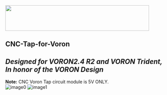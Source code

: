 <img src="https://github.com/Chaoticlab/CNC-Tap-for-Voron/blob/09584c8ae082801cb0df5d3d062dbe00866687d0/Specifications/CHAOTICLAB%20LOGO.png" width="450" height="80">

## CNC-Tap-for-Voron  
## *Designed for VORON2.4 R2 and VORON Trident, In honor of the VORON Design*  
**Note:** CNC Voron Tap circuit module is 5V ONLY.  
![image0](https://github.com/Chaoticlab/CNC-Tap-for-Voron/blob/75dc6c7d1aaddef95bf8fae0e8443330681b6888/Specifications/Product%20Specification_D2FP-FN(1)_1.jpg)
![image1](https://github.com/Chaoticlab/CNC-Tap-for-Voron/blob/75dc6c7d1aaddef95bf8fae0e8443330681b6888/Specifications/Product%20Specification_D2FP-FN2(1)_5.png)
